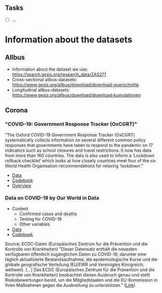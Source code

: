 ## Tasks
- [ ] ...


# Information about the datasets

## Allbus
* Information about the dataset we use: https://search.gesis.org/research_data/ZA5271
* Cross-sectional allbus-datasets: https://www.gesis.org/allbus/download/download-querschnitte
* Longitudinal allbus-datasets: https://www.gesis.org/allbus/download/download-kumulationen

## Corona

### "COVID-19: Government Response Tracker (OxCGRT)"
”The Oxford COVID-19 Government Response Tracker (OxCGRT) systematically collects information on several different common policy responses that governments have taken to respond to the pandemic on 17 indicators such as school closures and travel restrictions. It now has data from more than 160 countries. The data is also used to inform a ‘Lockdown rollback checklist’ which looks at how closely countries meet four of the six World Health Organisation recommendations for relaxing ‘lockdown’.”

* [Data](https://github.com/OxCGRT/covid-policy-tracker/raw/master/data/OxCGRT_latest.csv)
* [Codebook](https://github.com/OxCGRT/covid-policy-tracker/blob/master/documentation/codebook.md)
* [Overview](https://www.bsg.ox.ac.uk/research/research-projects/coronavirus-government-response-tracker)


### Data on COVID-19 by Our World in Data
* Content
  * Confirmed cases and deaths
  * Testing for COVID-19
  * Other variables
* [Data](https://ourworldindata.org/coronavirus-source-data)
* [Codebook](https://github.com/owid/covid-19-data/blob/master/public/data/owid-covid-data-codebook.md)

Source: ECDC-Daten (Europäisches Zentrum fur die Prävention und die Kontrolle von Krankheiten)
”Dieser Datensatz enthält die neuesten verfügbaren öffentlich zugänglichen Daten zu COVID-19, darunter eine täglich
aktualisierte Bestandsaufnahme, die epidemiologische Kurve und die globale geografische Verteilung (EU/EWR und Vereinigtes
Königreich; weltweit). [...] Das ECDC (Europäisches Zentrum für die Prävention und die Kontrolle von Krankheiten) beobachtet
diesen Ausbruch genau und stellt Risikobewertungen bereit, um die Mitgliedstaaten und die EU-Kommission in ihren Maßnahmen
gegen die Ausbreitung zu unterstützen.” ([Link](https://data.europa.eu/euodp/de/data/dataset/covid-19-coronavirus-data))
